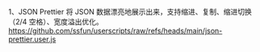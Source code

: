 1、JSON Prettier
将 JSON 数据漂亮地展示出来，支持缩进、复制、缩进切换（2/4 空格）、宽度溢出优化。
https://github.com/ssfun/userscripts/raw/refs/heads/main/json-prettier.user.js
